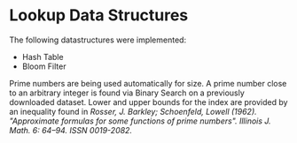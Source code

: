 # Lookup Data Structures
The following datastructures were implemented:
- Hash Table 
- Bloom Filter

Prime numbers are being used automatically for size. A prime number close to an arbitrary integer is found via Binary Search on a previously downloaded dataset. Lower and upper bounds for the index are provided by an inequality found in _Rosser, J. Barkley; Schoenfeld, Lowell (1962). "Approximate formulas for some functions of prime numbers". Illinois J. Math. 6: 64–94. ISSN 0019-2082._
